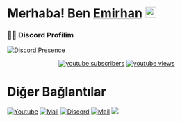   # Merhaba! Ben [Emirhan](https://github.com/EmirhanSarac) <img src="https://github.com/EmirhanSarac/emirhansarac2/blob/main/mrb.gif" width="25px">

### 🧑‍💻 Discord Profilim

<a href="https://discord.com/users/683036205453148190" target="_blank">
  <img src="https://lanyard.cnrad.dev/api/683036205453148190" alt="Discord Presence"/>
</a>


<p align="center">  
  <a href="https://www.youtube.com/c/EmirhanSarac?sub_confirmation=1">
    <img alt="youtube subscribers" title="Youtube Kanalıma Abone Ol" src="https://img.shields.io/youtube/channel/subscribers/UCVRhrcoG6FOvHGKehYtvKHg?color=%23E05D44&label=ABONEOL&logo=youtube&style=for-the-badge&labelColor=CE4630"/></a> 
  <a href="https://www.youtube.com/c/EmirhanSarac">
    <img alt="youtube views" title="YouTube İzlenme Sayım" src="https://img.shields.io/youtube/channel/views/UCVRhrcoG6FOvHGKehYtvKHg?color=%23E1AD0E&logo=youtube&style=for-the-badge&labelColor=C79600"/></a> 
</p>

# Diğer Bağlantılar

[![Youtube](https://img.shields.io/badge/-YouTube-red?style=for-the-badge&logo=youtube&logoColor=white)](https://www.youtube.com/c/EmirhanSara%C3%A7)
[![Mail](https://img.shields.io/badge/INSTAGRAM%20-DC3175.svg?&style=for-the-badge&logo=instagram&logoColor=white)](https://www.instagram.com/emirhansarac06)
[![Discord](https://img.shields.io/badge/Discord-7289DA?style=for-the-badge&logo=discord&logoColor=white)](https://discord.gg/codare)
[![Mail](https://img.shields.io/badge/gmail-%23D14836.svg?&style=for-the-badge&logo=gmail&logoColor=white)](mailto:emirhansaraciletisim@gmail.com)
<img src="https://komarev.com/ghpvc/?username=EmirhanSarac&style=for-the-badge&label=Ziyaretçi"/>


